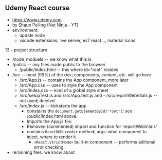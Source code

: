 ## Udemy React course
  - https://www.udemy.com
  - by Shaun Pelling (Net Ninja - YT)
  - environment:
    - update node
    - vscode extensions: live server, es7 react..., material icons

13 - project structure
  - /node_moduels -- we know what this is
  - /public -- any files made public to the browser 
    - /public/index.html -- this where id="root" resides
  - /src -- most (99%) of the dev; components, content, etc. will go here
    - /src/App.js -- contains the App component, more later
    - /src/App.css -- uses to style the App component 
    - /src/indes.css -- kind of a global style sheet
    - /src/setupTest.js and /src/App.test.js and - /src/reportWebVitals.js -- not used; deleted 
    - /src/index.js -- kickstarts the app 
      - conatains the `document.getElementById('root')`; see /public/index.html above. 
      - Imports the App.js file. 
      - Removed (commented) import and function for 'reportWebVitals'
      - contains `ReactDOM.render` method; args: what component to inject, where to render it
        - `<React.StrictMode>` built-in component -- performs aditional error checking.
  - remaining files: we know about

